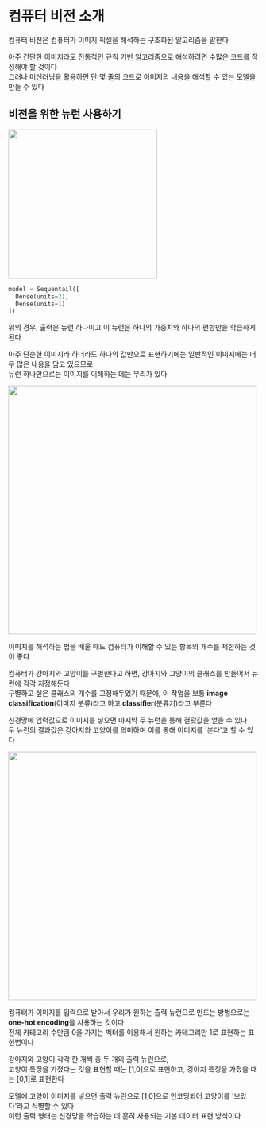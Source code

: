 # 컴퓨터 비전 소개

컴퓨터 비전은 컴퓨터가 이미지 픽셀을 해석하는 구조화된 알고리즘을 말한다    

아주 간단한 이미지라도 전통적인 규칙 기반 알고리즘으로 해석하려면 수많은 코드를 작성해야 할 것이다   
그러나 머신러닝을 활용하면 단 몇 줄의 코드로 이미지의 내용을 해석할 수 있는 모델을 만들 수 있다    

## 비전을 위한 뉴런 사용하기

<img width="300" src="https://user-images.githubusercontent.com/50200481/220627837-e3c73f12-65c6-4ca8-a71f-0b86f71f85e2.png">

```py
model = Sequentail([
  Dense(units=2),
  Dense(units=1)
])
```

위의 경우, 출력은 뉴런 하나이고 이 뉴런은 하나의 가중치와 하나의 편향만을 학습하게 된다   

아주 단순한 이미지라 하더라도 하나의 값만으로 표현하기에는 일반적인 이미지에는 너무 많은 내용을 담고 있으므로    
뉴런 하나만으로는 이미지를 이해하는 데는 무리가 있다

<img width="500" src="https://user-images.githubusercontent.com/50200481/220629355-574f671f-c09a-4863-81a9-30efcea444fd.png">

이미지를 해석하는 법을 배울 때도 컴퓨터가 이해할 수 있는 항목의 개수를 제한하는 것이 좋다   

컴퓨터가 강아지와 고양이를 구별한다고 하면, 강아지와 고양이의 클래스를 만들어서 뉴런에 각각 지정해둔다   
구별하고 싶은 클래스의 개수를 고정해두었기 때문에, 이 작업을 보통 **image classification**(이미지 분류)라고 하고 **classifier**(분류기)라고 부른다    

신경망에 입력값으로 이미지를 넣으면 마지막 두 뉴런을 통해 결괏값을 얻을 수 있다    
두 뉴런의 결과값은 강아지와 고양이를 의미하며 이를 통해 이미지를 '본다'고 할 수 있다  

<img width="500" src="https://user-images.githubusercontent.com/50200481/220633543-5b5d6969-10a7-40f8-bb62-32afebe27a3f.png">

컴퓨터가 이미지를 입력으로 받아서 우리가 원하는 출력 뉴런으로 만드는 방법으로는 **one-hot encoding**을 사용하는 것이다    
전체 카테고리 수만큼 0을 가지는 벡터를 이용해서 원하는 카테고리만 1로 표현하는 표현법이다

강아지와 고양이 각각 한 개씩 총 두 개의 출력 뉴런으로,    
고양이 특징을 가졌다는 것을 표현할 때는 [1,0]으로 표현하고, 강아지 특징을 가졌을 때는 [0,1]로 표현한다   

모델에 고양이 이미지를 넣으면 출력 뉴런으로 [1,0]으로 인코딩되어 고양이를 '보았다'라고 식별할 수 있다   
이런 출력 형태는 신경망을 학습하는 데 흔히 사용되는 기본 데이터 표현 방식이다   



